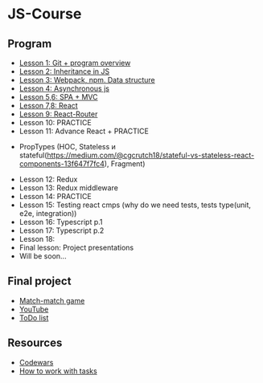# JS-Course

## Program

* [Lesson 1: Git + program overview](./lessons/ls1)
* [Lesson 2: Inheritance in JS](./lessons/ls2)
* [Lesson 3: Webpack, npm. Data structure](./lessons/ls3)
* [Lesson 4: Asynchronous js](./lessons/ls4)
* [Lesson 5,6: SPA + MVC](./lessons/ls5)
* [Lesson 7,8: React](./lessons/ls7)
* [Lesson 9: React-Router](./lessons/ls9)
* Lesson 10: PRACTICE
* Lesson 11: Advance React + PRACTICE
+ PropTypes (HOC, Stateless и stateful(https://medium.com/@cgcrutch18/stateful-vs-stateless-react-components-13f647f7fc4), Fragment)

* Lesson 12: Redux
* Lesson 13: Redux middleware
* Lesson 14: PRACTICE
* Lesson 15: Testing react cmps (why do we need tests, tests type(unit, e2e, integration))
* Lesson 16: Typescript p.1
* Lesson 17: Typescript p.2
* Lesson 18: 
* Final lesson: Project presentations
* Will be soon...  
 

## Final project
* [Match-match game](./finalProjects/matchMatchGame/)
* [YouTube](./finalProjects/youtube/)
* [ToDo list](./finalProjects/todo/)

## Resources
* [Codewars](./codewars.md)
* [How to work with tasks](./prRules.md)
   